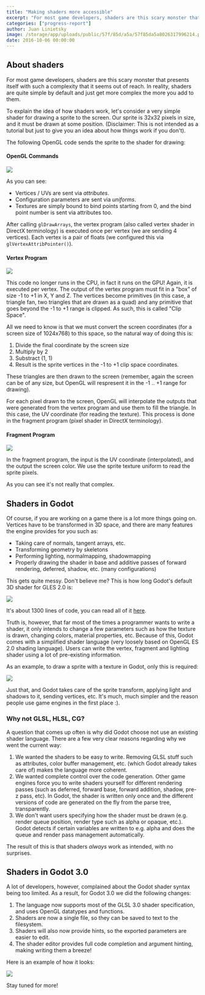 ```yaml
---
title: "Making shaders more accessible"
excerpt: "For most game developers, shaders are this scary monster that presents itself with such a complexity that seems out of reach. In reality, shaders are quite simple by default and just get more complex the more you add to them."
categories: ["progress-report"]
author: Juan Linietsky
image: /storage/app/uploads/public/57f/85d/a5a/57f85da5a8026317996214.png
date: 2016-10-06 00:00:00
---
```


## About shaders

For most game developers, shaders are this scary monster that presents itself with such a complexity that it seems out of reach. In reality, shaders are quite simple by default and just get more complex the more you add to them.

To explain the idea of how shaders work, let's consider a very simple shader for drawing a sprite to the screen. Our sprite is 32x32 pixels in size, and it must be drawn at some position. (Disclaimer: This is not intended as a tutorial but just to give you an idea about how things work if you don't).

The following OpenGL code sends the sprite to the shader for drawing:

#### OpenGL Commands

![](/storage/app/media/devlog/shaders/tuto_shader0.png)

As you can see:

* Vertices / UVs are sent via *attributes*.
* Configuration parameters are sent via *uniforms*.
* Textures are simply bound to bind points starting from 0, and the bind point number is sent via attributes too.

After calling `glDrawArrays`, the vertex program (also called vertex shader in DirectX terminology) is executed once per vertex (we are sending 4 vertices). Each vertex is a pair of floats (we configured this via `glVertexAttribPointer()`).

#### Vertex Program

![](/storage/app/media/devlog/shaders/tuto_shader1.png)

This code no longer runs in the CPU, in fact it runs on the GPU! Again, it is executed per vertex. The output of the vertex program must fit in a "box" of size -1 to +1 in X, Y and Z. The vertices become primitives (in this case, a triangle fan, two triangles that are drawn as a quad) and any primitive that goes beyond the -1 to +1 range is clipped. As such, this is called "Clip Space". 

All we need to know is that we must convert the screen coordinates (for a screen size of 1024x768) to this space, so the natural way of doing this is:

1. Divide the final coordinate by the screen size
2. Multiply by 2
3. Substract (1, 1)
4. Result is the sprite vertices in the -1 to +1 clip space coordinates.

These triangles are then drawn to the screen (remember, again the screen can be of any size, but OpenGL will respresent it in the -1 .. +1 range for drawing). 

For each pixel drawn to the screen, OpenGL will interpolate the outputs that were generated from the vertex program and use them to fill the triangle. In this case, the UV coordinate (for reading the texture). This process is done in the fragment program (pixel shader in DirectX terminology).

#### Fragment Program

![](/storage/app/media/devlog/shaders/tuto_shader2.png)

In the fragment program, the input is the UV coordinate (interpolated), and the output the screen color. We use the sprite texture uniform to read the sprite pixels.

As you can see it's not really that complex.

## Shaders in Godot

Of course, if you are working on a game there is a lot more things going on. Vertices have to be transformed in 3D space, and there are many features the engine provides for you such as:

* Taking care of normals, tangent arrays, etc.
* Transforming geometry by skeletons
* Performing lighting, normalmapping, shadowmapping
* Properly drawing the shader in base and additive passes of forward rendering, deferred, shadow, etc. (many configurations)

This gets quite messy. Don't believe me? This is how long Godot's default 3D shader for GLES 2.0 is:

![](/storage/app/media/devlog/shaders/tuto_shader3.png)

It's about 1300 lines of code, you can read all of it [here](https://github.com/godotengine/godot/blob/0b12ebb/drivers/gles2/shaders/material.glsl).

Truth is, however, that far most of the times a programmer wants to write a shader, it only intends to change a few parameters such as how the texture is drawn, changing colors, material properties, etc. Because of this, Godot comes with a simplified shader language (very loosely based on OpenGL ES 2.0 shading language). Users can write the vertex, fragment and lighting shader using a lot of pre-existing information. 

As an example, to draw a sprite with a texture in Godot, only this is required:

![](/storage/app/media/devlog/shaders/tuto_shader4.png)

Just that, and Godot takes care of the sprite transform, applying light and shadows to it, sending vertices, etc. It's much, much simpler and the reason people use game engines in the first place :).

### Why not GLSL, HLSL, CG?

A question that comes up often is why did Godot choose not use an existing shader language. There are a few very clear reasons regarding why we went the current way:

1. We wanted the shaders to be easy to write. Removing GLSL stuff such as attributes, color buffer management, etc. (which Godot already takes care of) makes the language more coherent.
2. We wanted complete control over the code generation. Other game engines force you to write shaders yourself for different rendering passes (such as deferred, forward base, forward addition, shadow, pre-z pass, etc). In Godot, the shader is written only once and the different versions of code are generated on the fly from the parse tree, transparently.
3. We don't want users specifying how the shader must be drawn (e.g. render queue position, render type such as alpha or opaque, etc.). Godot detects if certain variables are written to e.g. alpha and does the queue and render pass management automatically.

The result of this is that shaders *always* work as intended, with no surprises.

## Shaders in Godot 3.0

A lot of developers, however, complained about the Godot shader syntax being too limited. As a result, for Godot 3.0 we did the following changes:

1. The language now supports most of the GLSL 3.0 shader specification, and uses OpenGL datatypes and functions.
2. Shaders are now a single file, so they can be saved to text to the filesystem.
3. Shaders will also now provide hints, so the exported parameters are easier to edit.
4. The shader editor provides full code completion and argument hinting, making writing them a breeze!

Here is an example of how it looks:

![](/storage/app/media/devlog/shaders/tuto_shader5.png)

Stay tuned for more!